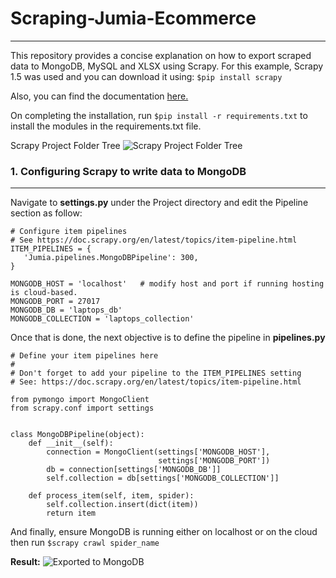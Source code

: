 # Scraping-Jumia-Ecommerce
___________________________
This repository provides a concise explanation on how to export scraped data to MongoDB, MySQL and XLSX using Scrapy. For this example, Scrapy 1.5 was used and you can download it using:
``` $pip install scrapy ```

Also, you can find the documentation [here.](https://docs.scrapy.org/en/latest/ 'Scrapy 1.5.0 Documentation')

On completing the installation, run ``` $pip install -r requirements.txt ``` to install the modules in the requirements.txt file.

Scrapy Project Folder Tree
![Scrapy Project Folder Tree](https://github.com/krisdotcode/Scraping-Jumia-Ecommerce/blob/master/screenshots/FolderTree.PNG)


### 1. Configuring Scrapy to write data to MongoDB
__________________________________________________
Navigate to **settings.py** under the Project directory and edit the Pipeline section as follow:

```
# Configure item pipelines
# See https://doc.scrapy.org/en/latest/topics/item-pipeline.html
ITEM_PIPELINES = {
   'Jumia.pipelines.MongoDBPipeline': 300,
}

MONGODB_HOST = 'localhost'   # modify host and port if running hosting is cloud-based.
MONGODB_PORT = 27017
MONGODB_DB = 'laptops_db'
MONGODB_COLLECTION = 'laptops_collection'

```

Once that is done, the next objective is to define the pipeline in **pipelines.py**

```
# Define your item pipelines here
#
# Don't forget to add your pipeline to the ITEM_PIPELINES setting
# See: https://doc.scrapy.org/en/latest/topics/item-pipeline.html

from pymongo import MongoClient
from scrapy.conf import settings


class MongoDBPipeline(object):
    def __init__(self):
        connection = MongoClient(settings['MONGODB_HOST'],
                                 settings['MONGODB_PORT'])
        db = connection[settings['MONGODB_DB']]
        self.collection = db[settings['MONGODB_COLLECTION']]

    def process_item(self, item, spider):
        self.collection.insert(dict(item))
        return item

```

And finally, ensure MongoDB is running either on localhost or on the cloud then run ``` $scrapy crawl spider_name ```

**Result:**
![Exported to MongoDB](https://github.com/krisdotcode/Scraping-Jumia-Ecommerce/blob/master/screenshots/mongoDB_screenshot.PNG)
